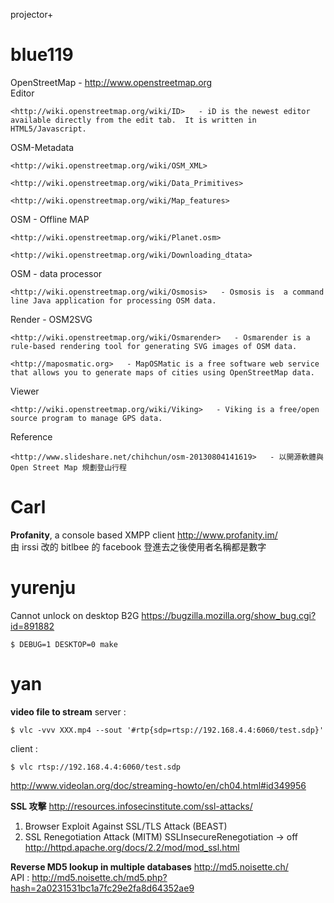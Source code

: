 
projector+



# blue119

OpenStreetMap - <http://www.openstreetmap.org>  
Editor

    <http://wiki.openstreetmap.org/wiki/ID>   - iD is the newest editor available directly from the edit tab.  It is written in HTML5/Javascript.

OSM-Metadata

    <http://wiki.openstreetmap.org/wiki/OSM_XML>  

    <http://wiki.openstreetmap.org/wiki/Data_Primitives>  

    <http://wiki.openstreetmap.org/wiki/Map_features>  

OSM - Offline MAP

    <http://wiki.openstreetmap.org/wiki/Planet.osm>  

    <http://wiki.openstreetmap.org/wiki/Downloading_dtata>  

OSM - data processor

    <http://wiki.openstreetmap.org/wiki/Osmosis>   - Osmosis is  a command line Java application for processing OSM data.

Render - OSM2SVG

    <http://wiki.openstreetmap.org/wiki/Osmarender>   - Osmarender is a rule-based rendering tool for generating SVG images of OSM data. 

    <http://maposmatic.org>   - MapOSMatic is a free software web service that allows you to generate maps of cities using OpenStreetMap data.

Viewer

    <http://wiki.openstreetmap.org/wiki/Viking>   - Viking is a free/open source program to manage GPS data. 

Reference

    <http://www.slideshare.net/chihchun/osm-20130804141619>   - 以開源軟體與 Open Street Map 規劃登山行程

# Carl

**Profanity**, a console based XMPP client
<http://www.profanity.im/>  
由 irssi 改的
bitlbee 的 facebook 登進去之後使用者名稱都是數字

# yurenju

Cannot unlock on desktop B2G
<https://bugzilla.mozilla.org/show_bug.cgi?id=891882>  


    $ DEBUG=1 DESKTOP=0 make


# yan


**video file to stream**
server :


    $ vlc -vvv XXX.mp4 --sout '#rtp{sdp=rtsp://192.168.4.4:6060/test.sdp}'


client :


    $ vlc rtsp://192.168.4.4:6060/test.sdp


<http://www.videolan.org/doc/streaming-howto/en/ch04.html#id349956>  


**SSL 攻擊**
<http://resources.infosecinstitute.com/ssl-attacks/>  
1. Browser Exploit Against SSL/TLS Attack (BEAST)
2. SSL Renegotiation Attack (MITM)
SSLInsecureRenegotiation -> off
<http://httpd.apache.org/docs/2.2/mod/mod_ssl.html>  


**Reverse MD5 lookup in multiple databases**
<http://md5.noisette.ch/>  
API :  <http://md5.noisette.ch/md5.php?hash=2a0231531bc1a7fc29e2fa8d64352ae9>  
